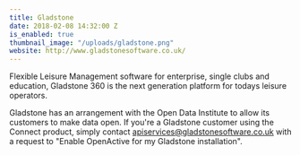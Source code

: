```yaml
---
title: Gladstone
date: 2018-02-08 14:32:00 Z
is_enabled: true
thumbnail_image: "/uploads/gladstone.png"
website: http://www.gladstonesoftware.co.uk/
---
```


Flexible Leisure Management software for enterprise, single clubs and education, Gladstone 360 is the next generation platform for todays leisure operators.

Gladstone has an arrangement with the Open Data Institute to allow its customers to make data open. If you're a Gladstone customer using the Connect product, simply contact apiservices@gladstonesoftware.co.uk with a request to "Enable OpenActive for my Gladstone installation".